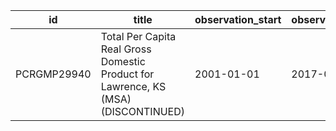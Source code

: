 | id          | title                                                                              | observation_start   | observation_end   |
|-------------|------------------------------------------------------------------------------------|---------------------|-------------------|
| PCRGMP29940 | Total Per Capita Real Gross Domestic Product for Lawrence, KS (MSA) (DISCONTINUED) | 2001-01-01          | 2017-01-01        |